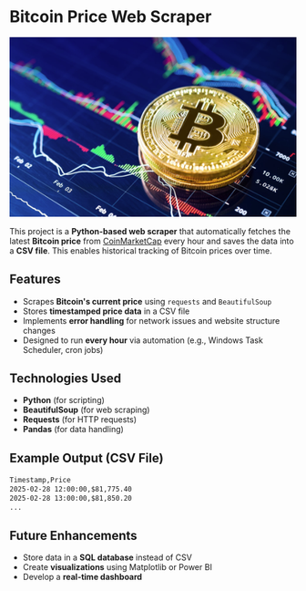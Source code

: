 # Bitcoin Price Web Scraper

![](Bitcoin1.png)

This project is a **Python-based web scraper** that automatically fetches the latest **Bitcoin price** from [CoinMarketCap](https://coinmarketcap.com/currencies/bitcoin/) every hour and saves the data into a **CSV file**. This enables historical tracking of Bitcoin prices over time.

## Features

- Scrapes **Bitcoin's current price** using `requests` and `BeautifulSoup`
- Stores **timestamped price data** in a CSV file
- Implements **error handling** for network issues and website structure changes
- Designed to run **every hour** via automation (e.g., Windows Task Scheduler, cron jobs)

## Technologies Used

- **Python** (for scripting)
- **BeautifulSoup** (for web scraping)
- **Requests** (for HTTP requests)
- **Pandas** (for data handling)

## Example Output (CSV File)

```
Timestamp,Price
2025-02-28 12:00:00,$81,775.40
2025-02-28 13:00:00,$81,850.20
...
```

## Future Enhancements

- Store data in a **SQL database** instead of CSV
- Create **visualizations** using Matplotlib or Power BI
- Develop a **real-time dashboard**

